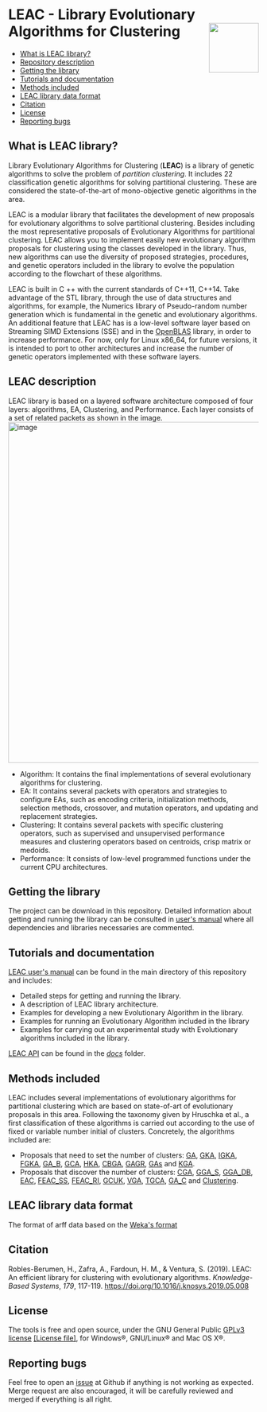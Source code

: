 # LEAC - Library Evolutionary Algorithms for Clustering <img align="right" width="100" height="100" src="leac_logo.png">

* [What is LEAC library?](https://github.com/kdis-lab/LEAC/blob/master/README.md#what-is-leac-library)
* [Repository description](https://github.com/kdis-lab/LEAC/blob/master/README.md#repository-description)
* [Getting the library](https://github.com/kdis-lab/LEAC/blob/master/README.md#getting-the-library)
* [Tutorials and documentation](https://github.com/kdis-lab/LEAC/blob/master/README.md#tutorials-and-documentation)
* [Methods included](https://github.com/kdis-lab/LEAC/blob/master/README.md#methods-included)
* [LEAC library data format](https://github.com/kdis-lab/LEAC/blob/master/README.md#leac-library-data-format)
* [Citation](https://github.com/kdis-lab/LEAC/blob/master/README.md#citation)
* [License](https://github.com/kdis-lab/LEAC/blob/master/README.md#license)
* [Reporting bugs](https://github.com/kdis-lab/LEAC/blob/master/README.md#reporting-bugs)


## What is LEAC library?
Library Evolutionary Algorithms for Clustering (**LEAC**) is a library of genetic algorithms to solve the problem of *partition clustering*. It includes 22 classification genetic algorithms for solving partitional clustering. These are considered the state-of-the-art of mono-objective genetic algorithms in the area.

LEAC is a modular library that facilitates the development of new proposals for evolutionary algorithms to solve partitional clustering.  Besides including the most representative proposals of Evolutionary Algorithms for partitional clustering. LEAC allows you to implement easily new evolutionary algorithm proposals for clustering using the classes developed in the library. Thus, new algorithms can use the diversity of proposed strategies, procedures, and genetic operators included in the library to evolve the population according to the flowchart of these algorithms.

LEAC is built in C ++ with the current standards of C++11, C++14. Take advantage of the STL library, through the use of data structures and algorithms, for example, the Numerics library of Pseudo-random number generation which is fundamental in the genetic and evolutionary algorithms. An additional feature that LEAC has is a low-level software layer based on Streaming SIMD Extensions (SSE) and in the  [OpenBLAS](http://www.openblas.net) library, in order to increase performance. For now, only for Linux x86_64, for future versions, it is intended to port to other architectures and increase the number of genetic operators implemented with these software layers.

## LEAC description

LEAC library is based on a layered software architecture composed of four layers: algorithms, EA, Clustering, and Performance. Each layer consists of a set of related packets as shown in the image.
<img width="686" alt="image" src="https://github.com/kdis-lab/LEAC/assets/37608799/8171595c-595e-4199-9765-03f7d0e019f7">

* Algorithm: It contains the final implementations of several evolutionary algorithms for clustering.
* EA: It contains several packets with operators and strategies to configure EAs, such as encoding criteria, initialization methods, selection methods, crossover, and mutation operators, and updating and replacement strategies.
* Clustering: It contains several packets with specific clustering operators, such as supervised and unsupervised performance measures and clustering operators based on centroids, crisp matrix or medoids.
* Performance: It consists of low-level programmed functions under the current CPU architectures.


## Getting the library

The project can be download in this repository. Detailed information about getting and running the library can be consulted in [user's manual](https://github.com/kdis-lab/LEAC/blob/master/leac-userManual.pdf) where all dependencies and libraries necessaries are commented.

## Tutorials and documentation

[LEAC user's manual](https://github.com/kdis-lab/LEAC/blob/master/leac-userManual.pdf) can be found in the main directory of this repository and includes:
* Detailed steps for getting and running the library.
* A description of LEAC library architecture.
* Examples for developing a new Evolutionary Algorithm in the library.
* Examples for running an Evolutionary Algorithm included in the library
* Examples for carrying out an experimental study with Evolutionary algorithms included in the library.


[LEAC API](https://github.com/kdis-lab/LEAC/tree/master/docs) can be found in the [*docs*](https://github.com/kdis-lab/LEAC/tree/master/docs) folder.


## Methods included
LEAC includes several implementations of evolutionary algorithms for partitional clustering which are based on state-of-art of evolutionary
proposals in this area. Following the taxonomy given by Hruschka et al., a first classification of these algorithms is carried out
according to the use of fixed or variable number initial of clusters. Concretely, the algorithms included are:

* Proposals that need to set the number of clusters: [GA](http://dx.doi.org/10.1016/0167-8655(96)00043-8), [GKA](http://dx.doi.org/10.1109/3477.764879), [IGKA](http://dx.doi.org/10.1186/1471-2105-5-172), [FGKA](http://doi.acm.org/10.1145/967900.968029), [GA_B](http://dx.doi.org/10.1007/978-3-540-39398-6_7), [GCA](https://doi.org/10.1016/0003-2670(93)80130-D), [HKA](http://dx.doi.org/10.1109/CEC.2004.1330840), [CBGA](http://dx.doi.org/10.1093/comjnl/40.9.547), [GAGR](http://dx.doi.org/10.1016/j.patcog.2008.11.006), [GAs](http://dx.doi.org/10.1016/S0031-3203(99)00137-5) and [KGA](http://dx.doi.org/10.1016/S0020-0255(02)00208-6).
* Proposals that discover the number of clusters: [CGA](http://dl.acm.org/citation.cfm?id=1293920.1293922), [GGA_S](http://dx.doi.org/10.1016/j.eswa.2012.02.149), [GGA_DB](http://dx.doi.org/10.1016/j.eswa.2012.02.149), [EAC](http://dx.doi.org/10.1016/j.ins.2005.07.015), [FEAC_SS](http://dx.doi.org/10.1109/CEC.2006.1688522), [FEAC_RI](http://dx.doi.org/10.1109/CEC.2006.1688522), [GCUK](http://dx.doi.org/10.1016/S0031-3203(01)00108-X), [VGA](http://dx.doi.org/10.1109/5326.923275), [TGCA](http://dx.doi.org/10.1016/j.neucom.2011.11.001), [GA_C](http://dx.doi.org/10.1109/ICEC.1994.350046) and [Clustering](http://dx.doi.org/10.1016/S0031-3203(00)00005-4). 


## LEAC library data format

The format of arff data based on the [Weka's format](https://www.cs.waikato.ac.nz/ml/weka/arff.html)


## Citation

Robles-Berumen, H., Zafra, A., Fardoun, H. M., & Ventura, S. (2019). LEAC: An efficient library for clustering with evolutionary algorithms. *Knowledge-Based Systems*, *179*, 117-119. https://doi.org/10.1016/j.knosys.2019.05.008

## License

The tools is free and open source, under the GNU General Public [GPLv3 license](https://www.gnu.org/licenses/gpl-3.0.en.html) 
[\[License file\]](../../LICENSE), for Windows&reg;, GNU/Linux&reg; and Mac OS X&reg;.

## Reporting bugs
Feel free to open an [issue](https://github.com/kdis-lab/LEAC/issues) at Github if anything is not working as expected. Merge request are also encouraged, it will be carefully reviewed and merged if everything is all right.


